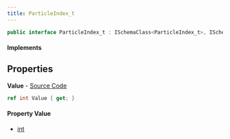 ```yaml
---
title: ParticleIndex_t
---
```


```csharp
public interface ParticleIndex_t : ISchemaClass<ParticleIndex_t>, ISchemaField, ISchemaClass, INativeHandle
```

#### Implements

## Properties

**Value** - [Source Code](https://github.com/swiftly-solution/swiftlys2/blob/master/managed/src/SwiftlyS2.Generated/Schemas/Interfaces/ParticleIndex_t.cs#L16)

```csharp
ref int Value { get; }
```

#### Property Value

- [int](https://learn.microsoft.com/dotnet/api/system.int32)


